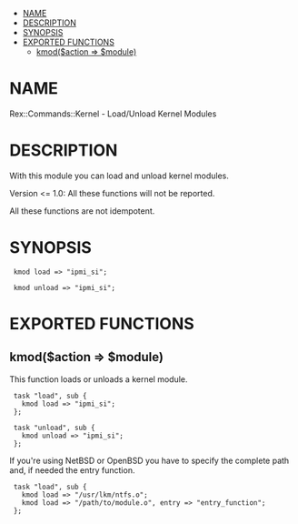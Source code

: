 -   [NAME](#NAME)
-   [DESCRIPTION](#DESCRIPTION)
-   [SYNOPSIS](#SYNOPSIS)
-   [EXPORTED FUNCTIONS](#EXPORTED-FUNCTIONS)
    -   [kmod($action =&gt; $module)](#kmod-action-module-)

# NAME

Rex::Commands::Kernel - Load/Unload Kernel Modules

# DESCRIPTION

With this module you can load and unload kernel modules.

Version &lt;= 1.0: All these functions will not be reported.

All these functions are not idempotent.

# SYNOPSIS

     kmod load => "ipmi_si";
     
     kmod unload => "ipmi_si";

# EXPORTED FUNCTIONS

## kmod($action =&gt; $module)

This function loads or unloads a kernel module.

     task "load", sub {
       kmod load => "ipmi_si";
     };
     
     task "unload", sub {
       kmod unload => "ipmi_si";
     };

If you're using NetBSD or OpenBSD you have to specify the complete path and, if needed the entry function.

     task "load", sub {
       kmod load => "/usr/lkm/ntfs.o";
       kmod load => "/path/to/module.o", entry => "entry_function";
     };
